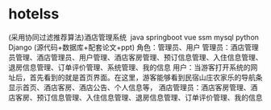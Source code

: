 # hotelss
(采用协同过滤推荐算法)酒店管理系统  java springboot vue ssm mysql python Django (源代码+数据库+配套论文+ppt) 角色：管理员、用户  管理员：酒店管理员管理、酒店管理员、用户管理、酒店客房管理、预订信息管理、入住信息管理、退房信息管理、订单评价管理、系统管理、我的信息  用户：当游客打开系统的网址后，首先看到的就是首页界面。在这里，游客能够看到民宿山庄农家乐的导航条显示首页、酒店客房、酒店公告、个人信息等，  酒店管理员：酒店客房管理、酒店客房、预订信息管理、入住信息管理、退房信息管理、订单评价管理、我的信息
